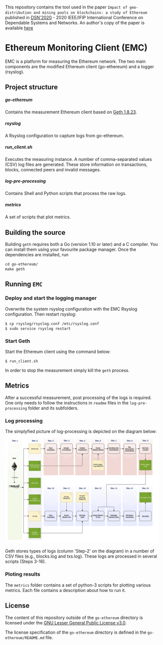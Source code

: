 This repository contains the tool used in the paper `Impact of geo-distribution and mining pools on blockchains: a study of Ethereum` published in [DSN'2020](https://dsn2020.webs.upv.es/) - 2020 IEEE/IFIP International Conference on Dependable Systems and Networks. An author's copy of the paper is available [here](https://angainor.science/papers/dsn_ethereum.pdf)

# Ethereum Monitoring Client (EMC)
EMC is a platform for measuring the Ethereum network. The two main components are the modified Ethereum client (go-ethereum) and a logger (rsyslog).

## Project structure

##### go-ethereum
Contains the measurement Ethereum client based on [Geth 1.8.23](https://github.com/ethereum/go-ethereum/tree/release/1.8).

##### rsyslog
A Rsyslog configuration to capture logs from go-ethereum.

##### run_client.sh
Executes the measuring instance. 
A number of comma-separated values (CSV) log files are generated.
These store information on transactions, blocks, connected peers and invalid messages.

##### log-pre-processing
Contains Shell and Python scripts that process the raw logs.

##### metrics
A set of scripts that plot metrics.

## Building the source

Building `geth` requires both a Go (version 1.10 or later) and a C compiler. You can install
them using your favourite package manager. Once the dependencies are installed, run

```shell
cd go-ethereum/
make geth
```


## Running `EMC`

### Deploy and start the logging manager
Overwrite the system rsyslog configuration with the EMC Rsyslog configuration. Then restart rsyslog:

```shell
$ cp rsyslog/rsyslog.conf /etc/rsyslog.conf
$ sudo service rsyslog restart
```

### Start Geth
Start the Ethereum client using the command below:
```shell
$ run_client.sh
```
In order to stop the measurement simply kill the `geth` process.

## Metrics

After a successful measurement, post processing of the logs is required. 
One only needs to follow the instructions in `readme` files in the `log-pre-processing` folder and its subfolders.

### Log processing
The simplyfied picture of log-processing is depicted on the diagram below:
![Log processing](images/flow-diagram.png)

Geth stores types of logs (column 'Step-2' on the diagram) in a number 
of CSV files (e.g., blocks.log and txs.log). 
These logs are processed in several scripts (Steps 3-16).

### Ploting results
The `metrics` folder contains a set of python-3 scripts for plotting various metrics. Each file contains a description about how to run it.



## License

The content of this repository outside of the `go-ethereum` directory is licensed under the
[GNU Lesser General Public License v3.0](https://www.gnu.org/licenses/lgpl-3.0.en.html).

The license specification of the `go-ethereum` directory is defined in the `go-ethereum/README.md` file.
